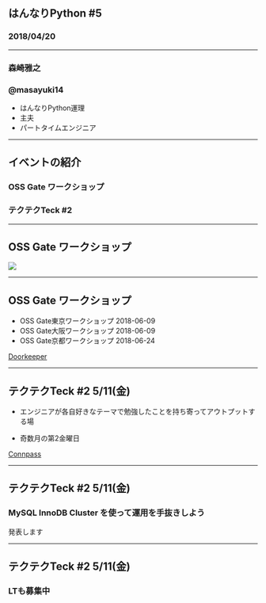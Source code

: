 
## はんなりPython #5

### 2018/04/20

---

### 森崎雅之

### @masayuki14

- はんなりPython運理
- 主夫
- パートタイムエンジニア

---

## イベントの紹介

### OSS Gate ワークショップ
### テクテクTeck #2

---

## OSS Gate ワークショップ

<a href="https://oss-gate.github.io/" target="_blank">
    <img src="https://oss-gate.github.io/images/logo.png" />
</a>

---

## OSS Gate ワークショップ

- OSS Gate東京ワークショップ 2018-06-09
- OSS Gate大阪ワークショップ 2018-06-09
- OSS Gate京都ワークショップ 2018-06-24

[Doorkeeper](https://goo.gl/S8Cw2W)

---

## テクテクTeck #2 5/11(金)

- エンジニアが各自好きなテーマで勉強したことを持ち寄ってアウトプットする場

- 奇数月の第2金曜日

[Connpass](https://spookies.connpass.com/event/84973/)

---

## テクテクTeck #2 5/11(金)

### MySQL InnoDB Cluster を使って運用を手抜きしよう

発表します

---

## テクテクTeck #2 5/11(金)

### LTも募集中


